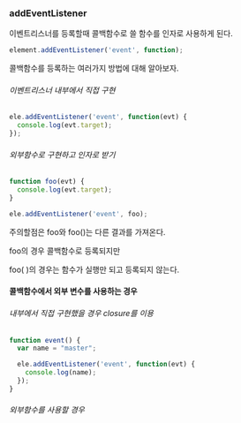 ### addEventListener

이벤트리스너를 등록할때 콜백함수로 쓸 함수를 인자로 사용하게 된다.
```js
element.addEventListener('event', function);
```

콜백함수를 등록하는 여러가지 방법에 대해 알아보자.

###### 이벤트리스너 내부에서 직접 구현

```js
ele.addEventListener('event', function(evt) {
  console.log(evt.target);
});
```

###### 외부함수로 구현하고 인자로 받기

```js
function foo(evt) {
  console.log(evt.target);
}

ele.addEventListener('event', foo);
```
주의할점은 foo와 foo()는 다른 결과를 가져온다.

foo의 경우 콜백함수로 등록되지만

foo( )의 경우는 함수가 실행만 되고 등록되지 않는다.

#### 콜백함수에서 외부 변수를 사용하는 경우

###### 내부에서 직접 구현했을 경우 closure를 이용
```js
function event() {
  var name = "master";

  ele.addEventListener('event', function(evt) {
    console.log(name);
  });
}
```

###### 외부함수를 사용할 경우

```js

```
